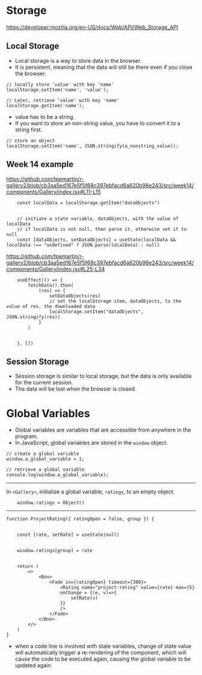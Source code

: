 # Storage

<https://developer.mozilla.org/en-US/docs/Web/API/Web_Storage_API>

## Local Storage

- Local storage is a way to store data in the browser.
- It is persistent, meaning that the data will still be there even if you close the browser.

```
// locally store 'value' with key 'name'
localStorage.setItem('name', 'value');

// Later, retrieve 'value' with key 'name'
localStorage.getItem('name');
```

- value has to be a string. 
- If you want to store an non-string value, you have to convert it to a string first.

```
// store an object
localStorage.setItem('name', JSON.stringify(a_nonstring_value));
```

## Week 14 example

<https://github.com/tpemartin/r-gallery2/blob/cb3aa5ed167e5f5f68c397ebfacd6a620b98e243/src/week14/components/Gallery/index.jsx#L11-L15>
```
    const localData = localStorage.getItem("dataObjects")


    // initiate a state variable, dataObjects, with the value of localData
    // if localData is not null, then parse it, otherwise set it to null
    const [dataObjects, setDataObjects] = useState(localData && localData !== "undefined" ? JSON.parse(localData) : null)
```

<https://github.com/tpemartin/r-gallery2/blob/cb3aa5ed167e5f5f68c397ebfacd6a620b98e243/src/week14/components/Gallery/index.jsx#L25-L34>
```
    useEffect(() => {
        fetchData().then(
            (res) => {
                setDataObjects(res)
                // set the localStorage item, dataObjects, to the value of res, the downloaded data
                localStorage.setItem("dataObjects", JSON.stringify(res))
            }
        )


    }, [])
```

## Session Storage

- Session storage is similar to local storage, but the data is only available for the current session.
- The data will be lost when the browser is closed.


# Global Variables

- Global variables are variables that are accessible from anywhere in the program.
- In JavaScript, global variables are stored in the `window` object.

```
// create a global variable
window.a_global_variable = 1;

// retrieve a global variable
console.log(window.a_global_variable);
```

---
[<Gallery>](https://github.com/tpemartin/r-gallery2/blob/main/src/week14/components/Gallery/index.jsx)  

In `<Gallery>`, initialize a global variable, `ratings`, to an empty object.
```
    window.ratings = Object()
```

---

[<GalleryCardAction>](https://github.com/tpemartin/r-gallery2/blob/main/src/week14/components/Gallery/GalleryCard/GalleryCardAction/index.jsx#L30-L49)

```
function ProjectRating({ ratingOpen = false, group }) {


    const [rate, setRate] = useState(null)


    window.ratings[group] = rate


    return (
        <>
            <Box>
                <Fade in={ratingOpen} timeout={300}>
                    <Rating name="project-rating" value={rate} max={5}
                    onChange = {(e, v)=>{
                        setRate(v)
                    }}
                    />
                </Fade>
            </Box>
        </>
    )
}
```

  - when a code line is involved with state variables, change of state value will automatically trigger a re-rendering of the component, which will cause the code to be executed again, causing the global variable to be updated again.